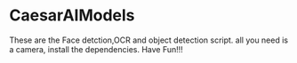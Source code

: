 # CaesarAIModels

These are the Face detction,OCR and object detection script. all you need is a camera, install the dependencies. Have Fun!!!
